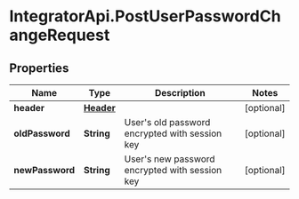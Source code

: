 # IntegratorApi.PostUserPasswordChangeRequest

## Properties

Name | Type | Description | Notes
------------ | ------------- | ------------- | -------------
**header** | [**Header**](Header.md) |  | [optional] 
**oldPassword** | **String** | User&#39;s old password encrypted with session key | [optional] 
**newPassword** | **String** | User&#39;s new password encrypted with session key | [optional] 


